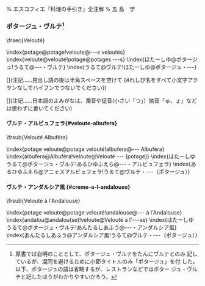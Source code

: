 % エスコフィエ『料理の手引き』全注解
% 五 島　学



[](原稿下準備)
[](訳と注釈)
[](未、原文対照チェック)
[](未、日本語表現校正)
[](未、その他修正)
[](未、原稿最終校正)



### ポタージュ・ヴルテ[^1]

\frsec{Velouté}

\index{potage@potage!veloute@---s veloutés}
\index{veloute@velouté!potage@potages ---s}
\index{ほたーしゆ@ポタージュ!うるて@---・ヴルテ}
\index{うるて@ヴルテ!ほたーしゆ@ポタージュ・---}

[^1]: 原書では自明のこととして、ポタージュ・ヴルテをたんにヴルテとのみ
    記しているが、混同を避けるために小節タイトルのみ「ポタージュ」を付
    した。以下、ポタージュの語は省略するが、レストランなどではポター
    ジュ・ヴルテと記したほうがわかりやすいだろう。


[](コメント……この上の部分は無視してください。この下からスタートしてください。)

[](注記……見出し語の後は半角スペースを空けて {#れしぴ名をすべて小文字アクサンなしでハイフンでつないでください})

[](注記……フランス語の見出しは原則単数形でお願いします。また、@の前つまりソート用よみがなはアクサンなし、すべて小文字でお願いします)

[](注記……日本語のよみがなは、濁音や促音(小さい「つ」）拗音「ゅ、ょ」などは使わずに書いてください)




#### ヴルテ・アルビュフェラ{#veloute-albufera}

\frsub{Velouté Albuféra}

\index{potage veloute@potage velouté!albufera@--- Albuféra}
\index{albufera@Albuféra!veloute@Velouté --- (potage)}
\index{ほたーしゆうるて@ポタージュ・ヴルテ!あるひゆふえら@---・アルビュフェラ}
\index{あるひゆふえら@アニェスアルビュフェラ!うるて@ヴルテ・---（ポタージュ）}









#### ヴルテ・アンダルシア風 {#creme-a-l-andalouse}

\frsub{Velouté à l'Andalouse}

\index{potage veloute@potage velouté!andalouse@--- à l'Andalouse}
\index{andalou@andalou(se)!veloute@Velouté à l'---se}
\index{ほたーしゆうるて@ポタージュ・ヴルテ!あんたるしあふう@---・アンダルシア風}
\index{あんたるしあふう@アンダルシア風!うるて@ヴルテ・---（ポタージュ）}

